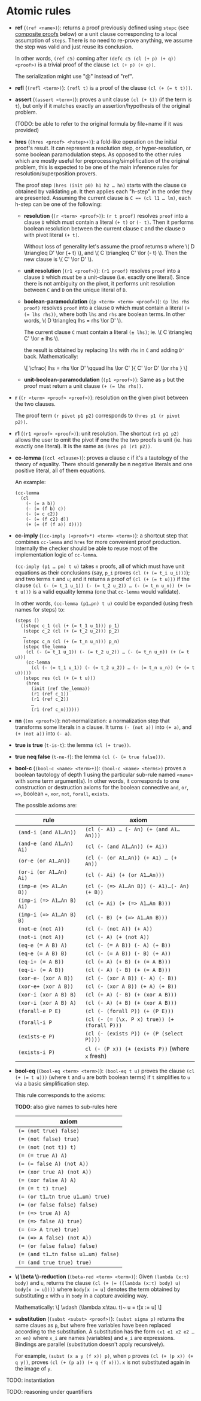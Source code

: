 # Atomic rules

- **ref** (`(ref <name>)`): returns a proof previously defined using `stepc`
  (see [composite proofs](#composite-proofs) below) or a unit clause
  corresponding to a local assumption of `steps`.
  There is no need to re-prove anything, we assume the step was valid and
  just reuse its conclusion.

  In other words, `(ref c5)` coming after `(defc c5 (cl (+ p) (+ q)) <proof>)`
  is a trivial proof of the clause `(cl (+ p) (+ q))`.

  The serialization might use "@" instead of "ref".

- **refl** (`(refl <term>)`): `(refl t)` is a proof of the
  clause `(cl (+ (= t t)))`.

- **assert** (`(assert <term>)`): proves a unit clause `(cl (+ t))` (if
  the term is `t`), but only if it matches exactly
  an assertion/hypothesis of the original problem.

  (TODO: be able to refer to the original formula by file+name if it was provided)

- **hres** (`(hres <proof> <hstep>+)`): a fold-like operation on the
  initial proof's result. It can represent a resolution step, or hyper-resolution,
  or some boolean paramodulation steps. As opposed to the other rules which
  are mostly useful for preprocessing/simplification of the original problem,
  this is expected to be one of the main inference rules
  for resolution/superposition provers.

  The proof step `(hres (init p0) h1 h2 … hn)` starts with the clause
  `C0` obtained by validating `p0`. It then applies each "h-step" in the order
  they are presented. Assuming the current clause is `C == (cl l1 … lm)`,
  each h-step can be one of the following:

  * **resolution** (`(r <term> <proof>)`): `(r t proof)`
    resolves `proof` into a clause `D` which must contain a literal
    `(+ t)` or `(- t)`. Then it performs boolean resolution between
    the current clause `C` and the clause `D` with pivot literal `(+ t)`.

    Without loss of generality let's assume the proof returns `D`
    where \\( D \triangleq D' \lor (+ t) \\), and \\( C \triangleq C' \lor (- t) \\).
    Then the new clause is \\( C' \lor D' \\).

  * **unit resolution** (`(r1 <proof>)`): `(r1 proof)` resolves `proof` into a clause `D`
    which _must_ be a unit-clause (i.e. exactly one literal).
    Since there is not ambiguity on the pivot, it performs unit resolution
    between `C` and `D` on the unique literal of `D`.

  * **boolean-paramodulation** (`(p <term> <term> <proof>)`):
    `(p lhs rhs proof)` resolves `proof` into a clause
    `D` which must contain a literal `(+ (= lhs rhs))`, where both
    `lhs` and `rhs` are boolean terms.
    In other words, \\( D \triangleq lhs = rhs \lor D' \\).

    The current clause `C` must contain a literal `(± lhs)`;
    ie. \\( C \triangleq C' \lor ± lhs \\).

    the result is obtained by replacing `lhs` with `rhs` in `C` and
    adding `D'` back. Mathematically:

    \\[
      \cfrac{
        lhs = rhs \lor D'
        \qquad
        lhs \lor C'
        }{
          C' \lor D' \lor rhs
        }
    \\]

  * **unit-boolean-paramodulation** (`(p1 <proof>)`):
    Same as `p` but the proof must return a unit clause `(+ (= lhs rhs))`.

- **r** (`(r <term> <proof> <proof>)`): resolution on the given pivot
  between the two clauses.

  The proof term `(r pivot p1 p2)` corresponds to `(hres p1 (r pivot p2))`.

- **r1** (`(r1 <proof> <proof>)`): unit resolution.
  The shortcut `(r1 p1 p2)` allows the user to omit the
  pivot **if** one the the two proofs is unit (ie. has exactly one literal).
  It is the same as `(hres p1 (r1 p2))`.

- **cc-lemma** (`(ccl <clause>)`): proves a clause `c` if it's a
  tautology of the theory of equality. There should generally be
  n negative literals and one positive literal, all of them equations.

  An example:

  ```
  (cc-lemma
    (cl
      (- (= a b))
      (- (= (f b) c))
      (- (= c c2))
      (- (= (f c2) d))
      (+ (= (f (f a)) d))))
  ```

- **cc-imply** (`(cc-imply (<proof>*) <term> <term>)`): a shortcut step
  that combines `cc-lemma` and `hres` for more convenient proof production.
  Internally the checker should be able to reuse most of the implementation
  logic of `cc-lemma`.

  `(cc-imply (p1 … pn) t u)` takes `n` proofs, all of which must have
  unit equations as their conclusions (say, `p_i` proves `(cl (+ (= t_i u_i)))`);
  and two terms `t` and `u`;
  and it returns a proof of `(cl (+ (= t u)))` if
  the clause `(cl (- (= t_1 u_1)) (- (= t_2 u_2)) … (- (= t_n u_n)) (+ (= t u)))`
  is a valid equality lemma (one that `cc-lemma` would validate).

  In other words, `(cc-lemma (p1…pn) t u)`
  could be expanded (using fresh names for steps) to:

  ```
  (steps ()
    ((stepc c_1 (cl (+ (= t_1 u_1))) p_1)
     (stepc c_2 (cl (+ (= t_2 u_2))) p_2)
     …
     (stepc c_n (cl (+ (= t_n u_n))) p_n)
     (stepc the_lemma
      (cl (- (= t_1 u_1)) (- (= t_2 u_2)) … (- (= t_n u_n)) (+ (= t u)))
      (cc-lemma
        (cl (- (= t_1 u_1)) (- (= t_2 u_2)) … (- (= t_n u_n)) (+ (= t u)))))
     (stepc res (cl (+ (= t u)))
      (hres
        (init (ref the_lemma))
        (r1 (ref c_1))
        (r1 (ref c_2))
        …
        (r1 (ref c_n))))))
  ```

- **nn** (`(nn <proof>)`): not-normalization: a normalization step that
  transforms some literals in a clause. It turns `(- (not a))` into `(+ a)`,
  and `(+ (not a))` into `(- a)`.

- **true is true** (`t-is-t`): the lemma `(cl (+ true))`.
- **true neq false** (`t-ne-f`): the lemma `(cl (- (= true false)))`.

- **bool-c** (`(bool-c <name> <term>+)`): `(bool-c <name> <terms>)`
  proves a boolean tautology of depth 1 using the
  particular sub-rule named `<name>` with some term argument(s).
  In other words, it corresponds to one construction or destruction axioms for
  the boolean connective `and`, `or`, `=>`, boolean `=`, `xor`, `not`,
  `forall`, `exists`.

  The possible axioms are:

  | rule   | axiom |
  |------- | ------|
  | `(and-i (and A1…An))` | `(cl (- A1) … (- An) (+ (and A1…An)))` |
  | `(and-e (and A1…An) Ai)` | `(cl (- (and A1…An)) (+ Ai))` |
  | `(or-e (or A1…An))` | `(cl (- (or A1…An)) (+ A1) … (+ An))` |
  | `(or-i (or A1…An) Ai)` | `(cl (- Ai) (+ (or A1…An)))` |
  | `(imp-e (=> A1…An B))` | `(cl (- (=> A1…An B)) (- A1)…(- An) (+ B))` |
  | `(imp-i (=> A1…An B) Ai)` | `(cl (+ Ai) (+ (=> A1…An B)))` |
  | `(imp-i (=> A1…An B) B)` | `(cl (- B) (+ (=> A1…An B)))` |
  | `(not-e (not A))` | `(cl (- (not A)) (+ A))` |
  | `(not-i (not A))` | `(cl (- A) (+ (not A))` |
  | `(eq-e (= A B) A)` | `(cl (- (= A B)) (- A) (+ B))` |
  | `(eq-e (= A B) B)` | `(cl (- (= A B)) (- B) (+ A))` |
  | `(eq-i+ (= A B))` | `(cl (+ A) (+ B) (+ (= A B)))` |
  | `(eq-i- (= A B))` | `(cl (- A) (- B) (+ (= A B)))` |
  | `(xor-e- (xor A B))` | `(cl (- (xor A B)) (- A) (- B))` |
  | `(xor-e+ (xor A B))` | `(cl (- (xor A B)) (+ A) (+ B))` |
  | `(xor-i (xor A B) B)` | `(cl (+ A) (- B) (+ (xor A B)))` |
  | `(xor-i (xor A B) A)` | `(cl (- A) (+ B) (+ (xor A B)))` |
  | `(forall-e P E)` | `(cl (- (forall P)) (+ (P E)))` |
  | `(forall-i P` | `(cl (- (= (\x. P x) true)) (+ (forall P)))` |
  | `(exists-e P)` | `(cl (- (exists P)) (+ (P (select P))))` |
  | `(exists-i P)` | `cl (- (P x)) (+ (exists P))` (where `x` fresh) |

- **bool-eq** (`(bool-eq <term> <term>)`): `(bool-eq t u)` proves
  the clause `(cl (+ (= t u)))` (where `t` and `u` are both boolean terms)
  if `t` simplifies to `u` via a basic simplification step.

  This rule corresponds to the axioms:

  **TODO**: also give names to sub-rules here

  | axiom |
  |-----|
  | `(= (not true) false)` |
  | `(= (not false) true)` |
  | `(= (not (not t)) t)` |
  | `(= (= true A) A)` |
  | `(= (= false A) (not A))` |
  | `(= (xor true A) (not A))` |
  | `(= (xor false A) A)` |
  | `(= (= t t) true)` |
  | `(= (or t1…tn true u1…um) true)` |
  | `(= (or false false) false)` |
  | `(= (=> true A) A)` |
  | `(= (=> false A) true)` |
  | `(= (=> A true) true)` |
  | `(= (=> A false) (not A))` |
  | `(= (or false false) false)` |
  | `(= (and t1…tn false u1…um) false)` |
  | `(= (and true true) true)` |

- **\\( \beta \\)-reduction** (`(beta-red <term> <term>)`):
  Given `(lambda (x:τ) body)` and `u`, returns the clause
  `(cl (+ (= ((lambda (x:τ) body) u) body[x := u])))`
  where `body[x := u]` denotes the term obtained by substituting `x` with `u`
  in `body` in a capture avoiding way.

  Mathematically:
  \\[
    \vdash (\lambda x:\tau. t)~ u = t[x := u]
  \\]

<!-- TODO? or unecessary?
- **\\( \eta \\)-expansion** (`(eta-exp <term>)`):
  Given a term `t` of arrow type `a → b`, returns the lemma
  `(cl (+ (= t ((lambda (x:a) t) x))))` for a variable `x` of type `a`.

  Mathematically:
  \\[
    (\lambda x:\tau. t)~ x = t
  \\]
  -->

- **substitution** (`(subst <subst> <proof>)`): `(subst sigma p)`
  returns the same claues as `p`, but where free variables have been replaced
  according to the substitution. A substitution has the form `(x1 e1 x2 e2 … xn en)`
  where `x_i` are names (variables) and `e_i` are expressions.
  Bindings are parallel (substitution doesn't apply recursively).

  For example, `(subst (x a y (f x)) p)`, when `p` proves `(cl (+ (p x)) (+ q y))`,
  proves `(cl (+ (p a)) (+ q (f x)))`. `x` is not substituted again in the
  image of `y`.


TODO: instantiation

TODO: reasoning under quantifiers

